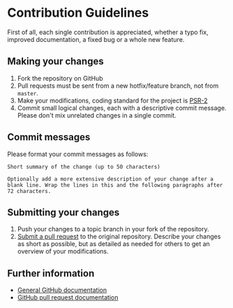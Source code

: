 Contribution Guidelines
=======================

First of all, each single contribution is appreciated, whether a typo fix,
improved documentation, a fixed bug or a whole new feature.

## Making your changes

 1. Fork the repository on GitHub
 2. Pull requests must be sent from a new hotfix/feature branch, not from `master`.
 3. Make your modifications, coding standard for the project is [PSR-2](https://github.com/php-fig/fig-standards/blob/master/accepted/PSR-2-coding-style-guide.md)
 4. Commit small logical changes, each with a descriptive commit message.
    Please don't mix unrelated changes in a single commit.

## Commit messages

Please format your commit messages as follows:

    Short summary of the change (up to 50 characters)

    Optionally add a more extensive description of your change after a
    blank line. Wrap the lines in this and the following paragraphs after
    72 characters.

## Submitting your changes

 1. Push your changes to a topic branch in your fork of the repository.
 2. [Submit a pull request][pr] to the original repository.
    Describe your changes as short as possible, but as detailed as needed for
    others to get an overview of your modifications.

## Further information

 * [General GitHub documentation][gh-help]
 * [GitHub pull request documentation][gh-pr]

 [gh-help]: https://help.github.com
 [gh-pr]:   https://help.github.com/send-pull-requests
 [issue]:   https://github.com/helios-ag/FMRFMBundle/issues/new
 [pr]:      https://github.com/helios-ag/FMRFMBundle/pull/new
